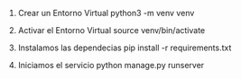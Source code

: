 1. Crear un Entorno Virtual 
python3 -m venv venv

2. Activar el Entorno Virtual
source venv/bin/activate

3. Instalamos las dependecias 
pip install -r requirements.txt

4. Iniciamos el servicio
python manage.py runserver

